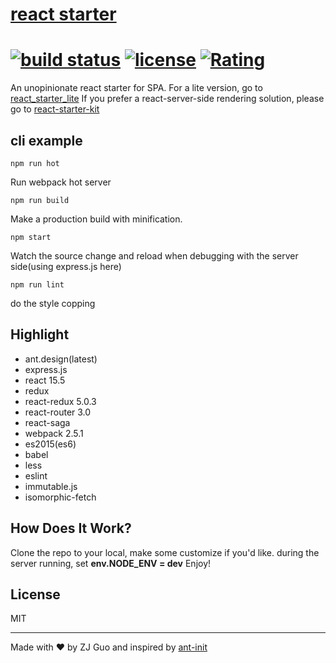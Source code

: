 # [react starter](https://github.com/zj1926/react_starter)
[![build status](http://img.shields.io/travis/reactjs/react-redux/master.svg?style=flat-square)](http://www.guozj.com) [![license](https://img.shields.io/github/license/mashape/apistatus.svg)]() [![Rating](https://img.shields.io/amo/stars/dustman.svg)]()
=========================

An unopinionate react starter for SPA.
For a lite version, go to [react_starter_lite](https://github.com/zj1926/react_starter_lite)
If you prefer a react-server-side rendering solution, please go to [react-starter-kit](https://github.com/kriasoft/react-starter-kit)


## cli example

```
npm run hot
```
Run webpack hot server
```
npm run build
```
Make a production build with minification.
```
npm start
```
Watch the source change and reload when debugging with the server side(using express.js here)

```
npm run lint
```
do the style copping


## Highlight

- ant.design(latest)
- express.js
- react 15.5
- redux
- react-redux 5.0.3
- react-router 3.0
- react-saga
- webpack 2.5.1
- es2015(es6)
- babel
- less
- eslint
- immutable.js
- isomorphic-fetch


## How Does It Work?

Clone the repo to your local, make some customize if you'd like.
during the server running, set **env.NODE_ENV = dev**
Enjoy!

## License

MIT

---
Made with ♥ by ZJ Guo and inspired by [ant-init](https://github.com/ant-design/antd-init)

